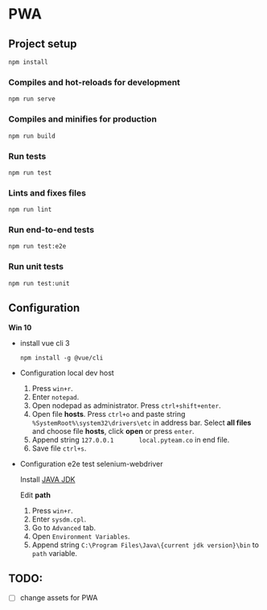 # PWA

## Project setup
```
npm install
```

### Compiles and hot-reloads for development
```
npm run serve
```

### Compiles and minifies for production
```
npm run build
```

### Run tests
```
npm run test
```

### Lints and fixes files
```
npm run lint
```

### Run end-to-end tests
```
npm run test:e2e
```

### Run unit tests
```
npm run test:unit
```

## Configuration

**Win 10**

* install vue cli 3

  `npm install -g @vue/cli`

* Configuration local dev host

  1. Press `win+r`.
  2. Enter `notepad`.
  3. Open nodepad as administrator. Press `ctrl+shift+enter`.
  4. Open file **hosts**. Press `ctrl+o` and paste string `%SystemRoot%\system32\drivers\etc` in address bar. Select **all files** and choose file **hosts**, click **open** or press `enter`.
  5. Append string `127.0.0.1       local.pyteam.co` in end file.
  6. Save file `ctrl+s`.

* Configuration e2e test selenium-webdriver

  Install [JAVA JDK](https://www.oracle.com/technetwork/java/javase/downloads/jdk11-downloads-5066655.html)

  Edit **path**
  1. Press `win+r`.
  2. Enter `sysdm.cpl`.
  3. Go to `Advanced` tab.
  4. Open `Environment Variables`.
  5. Append string `C:\Program Files\Java\{current jdk version}\bin` to `path` variable.

## TODO:

 - [ ] change assets for PWA